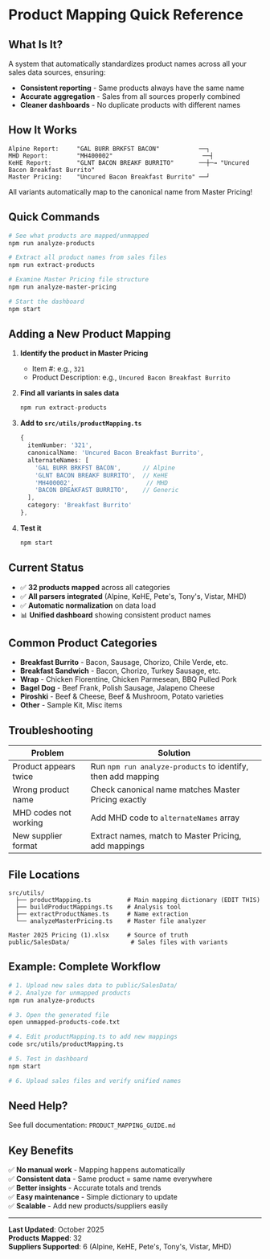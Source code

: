 # Product Mapping Quick Reference

## What Is It?

A system that automatically standardizes product names across all your sales data sources, ensuring:
- **Consistent reporting** - Same products always have the same name
- **Accurate aggregation** - Sales from all sources properly combined
- **Cleaner dashboards** - No duplicate products with different names

## How It Works

```
Alpine Report:     "GAL BURR BRKFST BACON"           ──┐
MHD Report:        "MH400002"                         ──┤
KeHE Report:       "GLNT BACON BREAKF BURRITO"       ──┼─→ "Uncured Bacon Breakfast Burrito"
Master Pricing:    "Uncured Bacon Breakfast Burrito" ──┘
```

All variants automatically map to the canonical name from Master Pricing!

## Quick Commands

```bash
# See what products are mapped/unmapped
npm run analyze-products

# Extract all product names from sales files
npm run extract-products

# Examine Master Pricing file structure
npm run analyze-master-pricing

# Start the dashboard
npm start
```

## Adding a New Product Mapping

1. **Identify the product in Master Pricing**
   - Item #: e.g., `321`
   - Product Description: e.g., `Uncured Bacon Breakfast Burrito`

2. **Find all variants in sales data**
   ```bash
   npm run extract-products
   ```

3. **Add to `src/utils/productMapping.ts`**
   ```typescript
   {
     itemNumber: '321',
     canonicalName: 'Uncured Bacon Breakfast Burrito',
     alternateNames: [
       'GAL BURR BRKFST BACON',      // Alpine
       'GLNT BACON BREAKF BURRITO',  // KeHE
       'MH400002',                    // MHD
       'BACON BREAKFAST BURRITO',    // Generic
     ],
     category: 'Breakfast Burrito'
   },
   ```

4. **Test it**
   ```bash
   npm start
   ```

## Current Status

- ✅ **32 products mapped** across all categories
- ✅ **All parsers integrated** (Alpine, KeHE, Pete's, Tony's, Vistar, MHD)
- ✅ **Automatic normalization** on data load
- 📊 **Unified dashboard** showing consistent product names

## Common Product Categories

- **Breakfast Burrito** - Bacon, Sausage, Chorizo, Chile Verde, etc.
- **Breakfast Sandwich** - Bacon, Chorizo, Turkey Sausage, etc.
- **Wrap** - Chicken Florentine, Chicken Parmesean, BBQ Pulled Pork
- **Bagel Dog** - Beef Frank, Polish Sausage, Jalapeno Cheese
- **Piroshki** - Beef & Cheese, Beef & Mushroom, Potato varieties
- **Other** - Sample Kit, Misc items

## Troubleshooting

| Problem | Solution |
|---------|----------|
| Product appears twice | Run `npm run analyze-products` to identify, then add mapping |
| Wrong product name | Check canonical name matches Master Pricing exactly |
| MHD codes not working | Add MHD code to `alternateNames` array |
| New supplier format | Extract names, match to Master Pricing, add mappings |

## File Locations

```
src/utils/
  ├── productMapping.ts          # Main mapping dictionary (EDIT THIS)
  ├── buildProductMappings.ts    # Analysis tool
  ├── extractProductNames.ts     # Name extraction
  └── analyzeMasterPricing.ts    # Master file analyzer

Master 2025 Pricing (1).xlsx     # Source of truth
public/SalesData/                 # Sales files with variants
```

## Example: Complete Workflow

```bash
# 1. Upload new sales data to public/SalesData/
# 2. Analyze for unmapped products
npm run analyze-products

# 3. Open the generated file
open unmapped-products-code.txt

# 4. Edit productMapping.ts to add new mappings
code src/utils/productMapping.ts

# 5. Test in dashboard
npm start

# 6. Upload sales files and verify unified names
```

## Need Help?

See full documentation: `PRODUCT_MAPPING_GUIDE.md`

## Key Benefits

✅ **No manual work** - Mapping happens automatically  
✅ **Consistent data** - Same product = same name everywhere  
✅ **Better insights** - Accurate totals and trends  
✅ **Easy maintenance** - Simple dictionary to update  
✅ **Scalable** - Add new products/suppliers easily  

---

**Last Updated**: October 2025  
**Products Mapped**: 32  
**Suppliers Supported**: 6 (Alpine, KeHE, Pete's, Tony's, Vistar, MHD)

